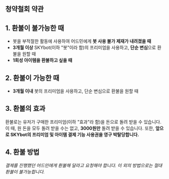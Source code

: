 ## 청약철회 약관

## 1. 환불이 불가능한 때

- 봇을 부적절한 활동에 사용하여 어드민에게 **봇 사용 불가 제재가 내려졌을 때**
- **3개월 이상** SKYbot(이하 "봇"이라 함)의 프리미엄을 사용하고, **단순 변심**으로 환불을 원할 때
- **1회성 아이템을 환불하고 싶을 때**

## 2. 환불이 가능한 때

- **3개월 이내** 봇의 프리미엄을 사용하고, 단순 변심으로 환불을 원할 때 

## 3. 환불의 효과

환불로는 유저가 구매한 프리미엄(이하 "효과"라 함)을 돈으로 돌려 받을 수 있습니다. 이 때, 원 돈을 모두 돌려 받을 수는 없고, **3000원만** 돌려 받을 수 있습니다. 또한, **앞으로 SKYbot의 프리미엄 및 아이템 결제 기능 사용권을 영구 박탈당합니다.**

## 4. 환불 방법

*결제를 진행했던 어드민에게 환불해 달라고 요청해야 합니다. 이 외의 방법으로는 절대 환불이 불가능합니다.*
